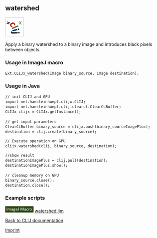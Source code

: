 ## watershed
![Image](images/mini_clijx_logo.png)

Apply a binary watershed to a binary image and introduces black pixels between objects.

### Usage in ImageJ macro
```
Ext.CLIJx_watershed(Image binary_source, Image destination);
```


### Usage in Java
```
// init CLIJ and GPU
import net.haesleinhuepf.clijx.CLIJ;
import net.haesleinhuepf.clij.clearcl.ClearCLBuffer;
CLIJx clijx = CLIJx.getInstance();

// get input parameters
ClearCLBuffer binary_source = clijx.push(binary_sourceImagePlus);
destination = clij.create(binary_source);
```

```
// Execute operation on GPU
clijx.watershed(clij, binary_source, destination);
```

```
//show result
destinationImagePlus = clij.pull(destination);
destinationImagePlus.show();

// cleanup memory on GPU
binary_source.close();
destination.close();
```




### Example scripts
<a href="https://github.com/clij/clij-advanced-filters/blob/master/src/main/macro/"><img src="images/language_macro.png" height="20"/></a> [watershed.ijm](https://github.com/clij/clij-advanced-filters/blob/master/src/main/macro/watershed.ijm)  


[Back to CLIJ documentation](https://clij.github.io/)

[Imprint](https://clij.github.io/imprint)
